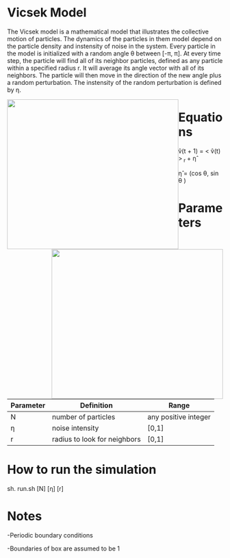 # Vicsek Model


The Vicsek model is a mathematical model that illustrates the collective motion of particles. The dynamics of the particles in them model depend on the particle density and instensity of noise in the system. Every particle in the model is initialized with a random angle &theta; between [-&pi;, &pi;]. At every time step, the particle will find all of its neighbor particles, defined as any particle within a specified radius r. It will average its angle vector with all of its neighbors. The particle will then move in the direction of the new angle plus a random perturbation. The instensity of the random perturbation is defined by &eta;.

<img src="https://github.com/alsignoriello/vicsek_model/blob/master/images/r1.jpg" style="float: left;" height="350" width="400"><img src="https://github.com/alsignoriello/vicsek_model/blob/master/images/r2.jpg" style="float: right;" height="350" width="400">


# Equations

v&#770;(t + 1) = < v&#770;(t) ><sub> r </sub>  + &eta;&#770;

&eta;&#770; = (cos &theta;, sin &theta; )



# Parameters


| Parameter | Definition | Range |
|-----------|------------|-------|
| N  | number of particles | any positive integer |
| &eta; | noise intensity | [0,1] |
| r | radius to look for neighbors | [0,1] |


# How to run the simulation

sh. run.sh [N] [&eta;] [r]


# Notes

-Periodic boundary conditions 

-Boundaries of box are assumed to be 1




